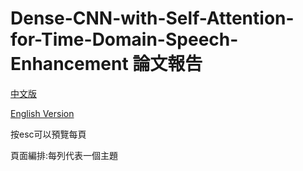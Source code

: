 # Dense-CNN-with-Self-Attention-for-Time-Domain-Speech-Enhancement 論文報告

[中文版](https://toonnyy8.github.io/PPT/Dense-CNN-with-Self-Attention-for-Time-Domain-Speech-Enhancement/)

[English Version](https://toonnyy8.github.io/PPT/Dense-CNN-with-Self-Attention-for-Time-Domain-Speech-Enhancement/index-en.html)


按esc可以預覽每頁

頁面編排:每列代表一個主題
